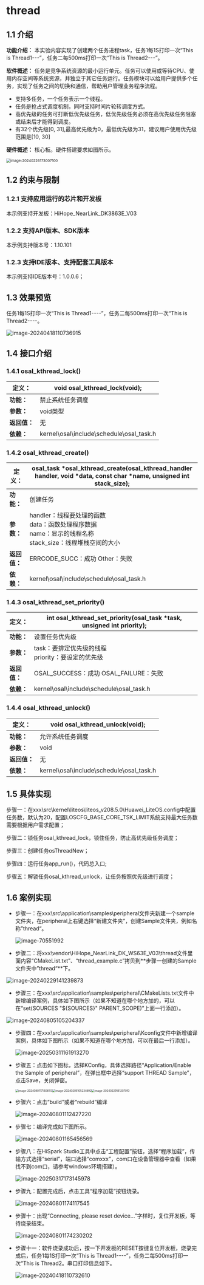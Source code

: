 # thread

## 1.1 介绍

**功能介绍：** 本实验内容实现了创建两个任务进程task，任务1每1S打印一次“This is Thread1---”，任务二每500ms打印一次“This is Thread2---”。

**软件概述：** 任务是竞争系统资源的最小运行单元。任务可以使用或等待CPU、使用内存空间等系统资源，并独立于其它任务运行。任务模块可以给用户提供多个任务，实现了任务之间的切换和通信，帮助用户管理业务程序流程。

- 支持多任务，一个任务表示一个线程。
- 任务是抢占式调度机制，同时支持时间片轮转调度方式。
- 高优先级的任务可打断低优先级任务，低优先级任务必须在高优先级任务阻塞或结束后才能得到调度。
- 有32个优先级[0, 31],最高优先级为0，最低优先级为31，建议用户使用优先级范围是[10, 30]

**硬件概述：** 核心板。硬件搭建要求如图所示。

<img src="../../../../docs/pic/thread/image-20240226173007100-17119401758003.png" alt="image-20240226173007100" style="zoom: 67%;" />

## 1.2 约束与限制

### 1.2.1 支持应用运行的芯片和开发板

本示例支持开发板：HiHope_NearLink_DK3863E_V03

### 1.2.2 支持API版本、SDK版本

本示例支持版本号：1.10.101

### 1.2.3 支持IDE版本、支持配套工具版本

本示例支持IDE版本号：1.0.0.6；

## 1.3 效果预览

任务1每1S打印一次“This is Thread1----”，任务二每500ms打印一次“This is Thread2----。

![image-20240418110736915](../../../../docs/pic/thread/image-20240418110736915.png)

## 1.4 接口介绍

### 1.4.1 osal_kthread_lock()


| **定义：**   | void osal_kthread_lock(void);            |
| ------------ | ---------------------------------------- |
| **功能：**   | 禁止系统任务调度                         |
| **参数：**   | void类型                                 |
| **返回值：** | 无                                       |
| **依赖：**   | kernel\osal\include\schedule\osal_task.h |

### 1.4.2 osal_kthread_create()


| 定义：       | osal_task *osal_kthread_create(osal_kthread_handler handler, void *data, const char *name, unsigned int stack_size); |
| ------------ | -------------------------------------------------------------------------------------------------------------------- |
| **功能：**   | 创建任务                                                                                                             |
| **参数：**   | handler：线程要处理的函数<br/>data：函数处理程序数据<br/>name：显示的线程名称<br/>stack_size：线程堆栈空间的大小     |
| **返回值：** | ERRCODE_SUCC：成功    Other：失败                                                                                    |
| **依赖：**   | kernel\osal\include\schedule\osal_task.h                                                                             |

### 1.4.3 osal_kthread_set_priority()


| **定义：**   | int osal_kthread_set_priority(osal_task *task, unsigned int priority); |
| ------------ | ---------------------------------------------------------------------- |
| **功能：**   | 设置任务优先级                                                         |
| **参数：**   | task：要排定优先级的线程<br/>priority：要设定的优先级                  |
| **返回值：** | OSAL_SUCCESS：成功    OSAL_FAILURE：失败                               |
| **依赖：**   | kernel\osal\include\schedule\osal_task.h                               |

### 1.4.4 osal_kthread_unlock()


| **定义：**   | void osal_kthread_unlock(void);          |
| ------------ | ---------------------------------------- |
| **功能：**   | 允许系统任务调度                         |
| **参数：**   | void                                     |
| **返回值：** | 无                                       |
| **依赖：**   | kernel\osal\include\schedule\osal_task.h |

## 1.5 具体实现

步骤一：在xxx\src\kernel\liteos\liteos_v208.5.0\Huawei_LiteOS\.config中配置任务数，默认为20，配置LOSCFG_BASE_CORE_TSK_LIMIT系统支持最大任务数需要根据用户需求配置；

步骤二：锁任务osal_kthread_lock，锁住任务，防止高优先级任务调度；

步骤三：创建任务osThreadNew；

步骤四：运行任务app_run()，代码总入口;

步骤五：解锁任务osal_kthread_unlock，让任务按照优先级进行调度；

## 1.6 案例实现

- 步骤一：在xxx\src\application\samples\peripheral文件夹新建一个sample文件夹，在peripheral上右键选择“新建文件夹”，创建Sample文件夹，例如名称”thread“。

  ![image-70551992](../../../../docs/pic/thread/image-20240801170551992.png)
- 步骤二：将xxx\vendor\HiHope_NearLink_DK_WS63E_V03\thread文件里面内容“CMakeList.txt”、“thread_example.c”拷贝到**步骤一创建的Sample文件夹中”thread“**下。

![image-20240229141239873](../../../../docs/pic/thread/image-20240229141239873.png)

- 步骤三：在xxx\src\application\samples\peripheral\CMakeLists.txt文件中新增编译案例，具体如下图所示（如果不知道在哪个地方加的，可以在“set(SOURCES "${SOURCES}" PARENT_SCOPE)”上面一行添加）。

![image-20240805105204337](../../../../docs/pic/thread/image-20240805105204337.png)

- 步骤四：在xxx\src\application\samples\peripheral\Kconfig文件中新增编译案例，具体如下图所示（如果不知道在哪个地方加，可以在最后一行添加）。

  ![image-20250311161913270](../../../../docs/pic/thread/image-20250311161913270.png)
- 步骤五：点击如下图标，选择KConfig，具体选择路径“Application/Enable the Sample of peripheral”，在弹出框中选择“support THREAD Sample”，点击Save，关闭弹窗。

  <img src="../../../../docs/pic/beep/image-20240801171406113.png" alt="image-20240801171406113" style="zoom: 50%;" /><img src="../../../../docs/pic/thread/image-20240205105234692-17119401758316.png" alt="image-20240205105234692" style="zoom: 50%;" /><img src="../../../../docs/pic/thread/image-20240229141207010-17134080783333.png" alt="image-20240229141207010" style="zoom: 50%;" />
- 步骤六：点击“build”或者“rebuild”编译

  ![image-20240801112427220](../../../../docs/pic/beep/image-20240801112427220.png)
- 步骤七：编译完成如下图所示。

  ![image-20240801165456569](../../../../docs/pic/beep/image-20240801165456569.png)
- 步骤八：在HiSpark Studio工具中点击“工程配置”按钮，选择“程序加载”，传输方式选择“serial”，端口选择“comxxx”，com口在设备管理器中查看（如果找不到com口，请参考windows环境搭建）。

  ![image-20250317173145978](../../../../docs/pic/tools/image-20250317173145978.png)
- 步骤九：配置完成后，点击工具“程序加载”按钮烧录。

  ![image-20240801174117545](../../../../docs/pic/beep/image-20240801174117545.png)
- 步骤十：出现“Connecting, please reset device...”字样时，复位开发板，等待烧录结束。

  ![image-20240801174230202](../../../../docs/pic/beep/image-20240801174230202.png)
- 步骤十一：软件烧录成功后，按一下开发板的RESET按键复位开发板，烧录完成后，任务1每1S打印一次“This is Thread1----”，任务二每500ms打印一次“This is Thread2。串口打印信息如下。

  ![image-20240418110732610](../../../../docs/pic/thread/image-20240418110732610.png)
